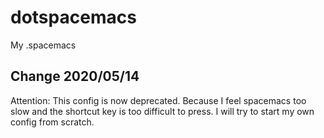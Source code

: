 # dotspacemacs
My .spacemacs

## Change 2020/05/14
Attention: This config is now deprecated. Because I feel spacemacs too slow and the shortcut key is too difficult to press. I will try to start my own config from scratch.
